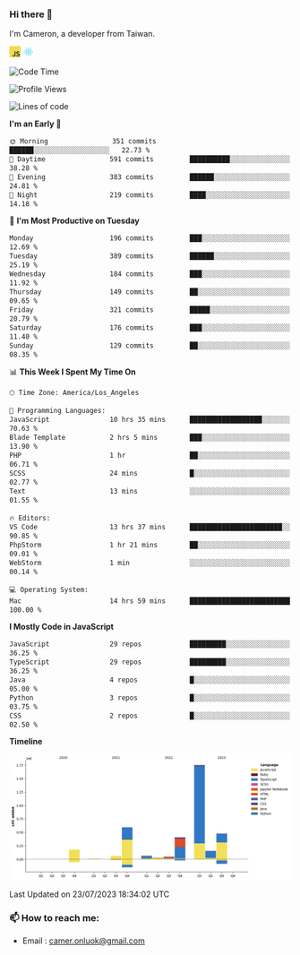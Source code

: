 ### Hi there 👋

I'm Cameron, a developer from Taiwan.


<code><img height="20" src="https://raw.githubusercontent.com/github/explore/80688e429a7d4ef2fca1e82350fe8e3517d3494d/topics/javascript/javascript.png"></code>
<code><img height="20" src="https://raw.githubusercontent.com/github/explore/80688e429a7d4ef2fca1e82350fe8e3517d3494d/topics/react/react.png"></code>



<!--START_SECTION:waka-->
![Code Time](http://img.shields.io/badge/Code%20Time-986%20hrs%209%20mins-blue)

![Profile Views](http://img.shields.io/badge/Profile%20Views-0-blue)

![Lines of code](https://img.shields.io/badge/From%20Hello%20World%20I%27ve%20Written-3.8%20million%20lines%20of%20code-blue)

**I'm an Early 🐤** 

```text
🌞 Morning                351 commits         ██████░░░░░░░░░░░░░░░░░░░   22.73 % 
🌆 Daytime                591 commits         ██████████░░░░░░░░░░░░░░░   38.28 % 
🌃 Evening                383 commits         ██████░░░░░░░░░░░░░░░░░░░   24.81 % 
🌙 Night                  219 commits         ████░░░░░░░░░░░░░░░░░░░░░   14.18 % 
```
📅 **I'm Most Productive on Tuesday** 

```text
Monday                   196 commits         ███░░░░░░░░░░░░░░░░░░░░░░   12.69 % 
Tuesday                  389 commits         ██████░░░░░░░░░░░░░░░░░░░   25.19 % 
Wednesday                184 commits         ███░░░░░░░░░░░░░░░░░░░░░░   11.92 % 
Thursday                 149 commits         ██░░░░░░░░░░░░░░░░░░░░░░░   09.65 % 
Friday                   321 commits         █████░░░░░░░░░░░░░░░░░░░░   20.79 % 
Saturday                 176 commits         ███░░░░░░░░░░░░░░░░░░░░░░   11.40 % 
Sunday                   129 commits         ██░░░░░░░░░░░░░░░░░░░░░░░   08.35 % 
```


📊 **This Week I Spent My Time On** 

```text
🕑︎ Time Zone: America/Los_Angeles

💬 Programming Languages: 
JavaScript               10 hrs 35 mins      ██████████████████░░░░░░░   70.63 % 
Blade Template           2 hrs 5 mins        ███░░░░░░░░░░░░░░░░░░░░░░   13.90 % 
PHP                      1 hr                ██░░░░░░░░░░░░░░░░░░░░░░░   06.71 % 
SCSS                     24 mins             █░░░░░░░░░░░░░░░░░░░░░░░░   02.77 % 
Text                     13 mins             ░░░░░░░░░░░░░░░░░░░░░░░░░   01.55 % 

🔥 Editors: 
VS Code                  13 hrs 37 mins      ███████████████████████░░   90.85 % 
PhpStorm                 1 hr 21 mins        ██░░░░░░░░░░░░░░░░░░░░░░░   09.01 % 
WebStorm                 1 min               ░░░░░░░░░░░░░░░░░░░░░░░░░   00.14 % 

💻 Operating System: 
Mac                      14 hrs 59 mins      █████████████████████████   100.00 % 
```

**I Mostly Code in JavaScript** 

```text
JavaScript               29 repos            █████████░░░░░░░░░░░░░░░░   36.25 % 
TypeScript               29 repos            █████████░░░░░░░░░░░░░░░░   36.25 % 
Java                     4 repos             █░░░░░░░░░░░░░░░░░░░░░░░░   05.00 % 
Python                   3 repos             █░░░░░░░░░░░░░░░░░░░░░░░░   03.75 % 
CSS                      2 repos             █░░░░░░░░░░░░░░░░░░░░░░░░   02.50 % 
```



**Timeline**

![Lines of Code chart](https://raw.githubusercontent.com/camer0nluo/camer0nluo/main/assets/bar_graph.png)


 Last Updated on 23/07/2023 18:34:02 UTC
<!--END_SECTION:waka-->

### 📫 How to reach me:
- Email : camer.onluok@gmail.com
